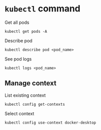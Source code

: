 # `kubectl` command

Get all pods
```shell
kubectl get pods -A
```

Describe pod
```shell
kubectl describe pod <pod_name>
```

See pod logs
```shell
kubectl logs <pod_name>
```

##  Manage context

List existing context
```shell
kubectl config get-contexts
```

Select context
```shell
kubectl config use-context docker-desktop
```